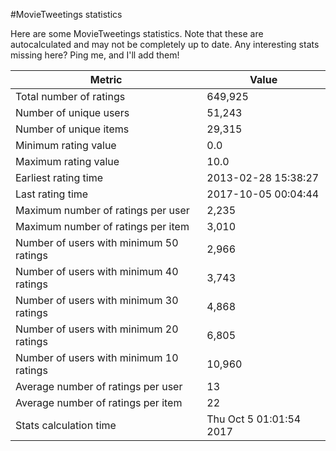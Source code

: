 #MovieTweetings statistics

Here are some MovieTweetings statistics. Note that these are autocalculated and may not be completely up to date. Any interesting stats missing here? Ping me, and I'll add them!

Metric | Value
--- | ---
Total number of ratings                 | 649,925
Number of unique users                  | 51,243
Number of unique items                  | 29,315
Minimum rating value                    | 0.0
Maximum rating value                    | 10.0
Earliest rating time                    | 2013-02-28 15:38:27
Last rating time                        | 2017-10-05 00:04:44
Maximum number of ratings per user      | 2,235
Maximum number of ratings per item      | 3,010
Number of users with minimum 50 ratings | 2,966
Number of users with minimum 40 ratings | 3,743
Number of users with minimum 30 ratings | 4,868
Number of users with minimum 20 ratings | 6,805
Number of users with minimum 10 ratings | 10,960
Average number of ratings per user      | 13
Average number of ratings per item      | 22
Stats calculation time                  | Thu Oct  5 01:01:54 2017

